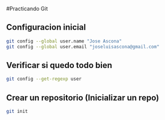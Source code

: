 #Practicando Git

## Configuracion inicial

```sh
git config --global user.name "Jose Ascona"
git config --global user.email "joseluisascona@gmail.com"
```

## Verificar si quedo todo bien
```sh
git config --get-regexp user
```

## Crear un repositorio (Inicializar un repo)
```sh
git init
```

##
```sh
```

##
```sh
```

##
```sh
```
